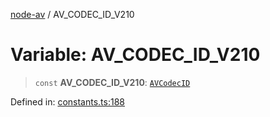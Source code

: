 [node-av](../globals.md) / AV\_CODEC\_ID\_V210

# Variable: AV\_CODEC\_ID\_V210

> `const` **AV\_CODEC\_ID\_V210**: [`AVCodecID`](../type-aliases/AVCodecID.md)

Defined in: [constants.ts:188](https://github.com/seydx/av/blob/f8631fc881b394300b1479f511d55cf1c370a87f/src/constants/constants.ts#L188)
